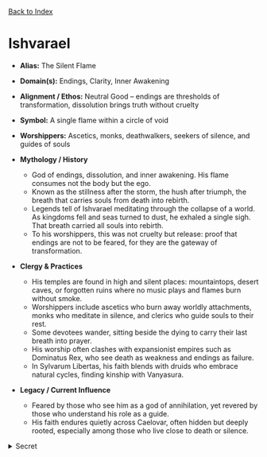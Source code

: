 [Back to Index](../Deities.md) 
# Ishvarael

- **Alias:** The Silent Flame
- **Domain(s):** Endings, Clarity, Inner Awakening
- **Alignment / Ethos:** Neutral Good – endings are thresholds of transformation, dissolution brings truth without cruelty
- **Symbol:** A single flame within a circle of void
- **Worshippers:** Ascetics, monks, deathwalkers, seekers of silence, and guides of souls

- **Mythology / History**
  - God of endings, dissolution, and inner awakening. His flame consumes not the body but the ego.
  - Known as the stillness after the storm, the hush after triumph, the breath that carries souls from death into rebirth.
  - Legends tell of Ishvarael meditating through the collapse of a world. As kingdoms fell and seas turned to dust, he exhaled a single sigh. That breath carried all souls into rebirth.
  - To his worshippers, this was not cruelty but release: proof that endings are not to be feared, for they are the gateway of transformation.

- **Clergy & Practices**
  - His temples are found in high and silent places: mountaintops, desert caves, or forgotten ruins where no music plays and flames burn without smoke.
  - Worshippers include ascetics who burn away worldly attachments, monks who meditate in silence, and clerics who guide souls to their rest.
  - Some devotees wander, sitting beside the dying to carry their last breath into prayer.
  - His worship often clashes with expansionist empires such as Dominatus Rex, who see death as weakness and endings as failure.
  - In Sylvarum Libertas, his faith blends with druids who embrace natural cycles, finding kinship with Vanyasura.

- **Legacy / Current Influence**
  - Feared by those who see him as a god of annihilation, yet revered by those who understand his role as a guide.
  - His faith endures quietly across Caelovar, often hidden but deeply rooted, especially among those who live close to death or silence.

<details><summary>Secret</summary>
- **Hidden Lore / Motivations**
  - Ishvarael rarely speaks; he manifests instead in dreams of silence or visions where the world burns away until only the self remains.
  - His true purpose is dissolution—not destruction for its own sake, but the stripping away of lies and illusions until only unshaped truth remains.
  - Tests his faithful by stripping them of all attachments, demanding surrender; only in silence does he offer transcendence.
</details>
